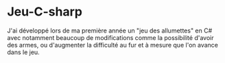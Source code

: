 # Jeu-C-sharp
J'ai développé lors de ma première année un "jeu des allumettes" en C# avec notamment beaucoup de modifications comme la possibilité d'avoir des armes, ou d'augmenter la difficulté au fur et à mesure que l'on avance dans le jeu.
